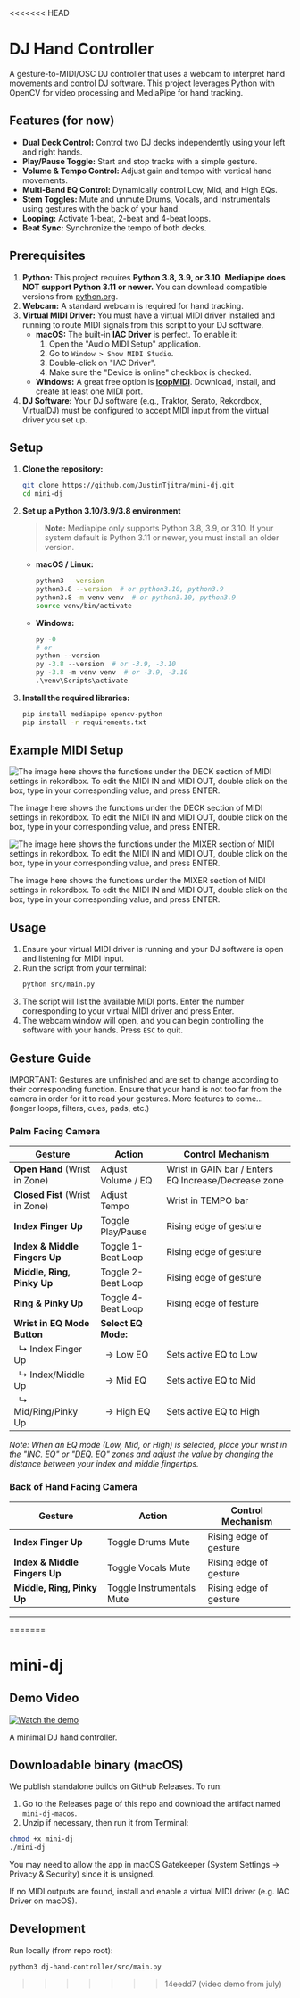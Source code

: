 <<<<<<< HEAD

# DJ Hand Controller

A gesture-to-MIDI/OSC DJ controller that uses a webcam to interpret hand movements and control DJ software. This project leverages Python with OpenCV for video processing and MediaPipe for hand tracking.

## Features (for now)

- **Dual Deck Control:** Control two DJ decks independently using your left and right hands.
- **Play/Pause Toggle:** Start and stop tracks with a simple gesture.
- **Volume & Tempo Control:** Adjust gain and tempo with vertical hand movements.
- **Multi-Band EQ Control:** Dynamically control Low, Mid, and High EQs.
- **Stem Toggles:** Mute and unmute Drums, Vocals, and Instrumentals using gestures with the back of your hand.
- **Looping:** Activate 1-beat, 2-beat and 4-beat loops.
- **Beat Sync:** Synchronize the tempo of both decks.

## Prerequisites

1.  **Python:** This project requires **Python 3.8, 3.9, or 3.10**. **Mediapipe does NOT support Python 3.11 or newer.** You can download compatible versions from [python.org](https://www.python.org/downloads/).
2.  **Webcam:** A standard webcam is required for hand tracking.
3.  **Virtual MIDI Driver:** You must have a virtual MIDI driver installed and running to route MIDI signals from this script to your DJ software.
    - **macOS:** The built-in **IAC Driver** is perfect. To enable it:
      1.  Open the "Audio MIDI Setup" application.
      2.  Go to `Window > Show MIDI Studio`.
      3.  Double-click on "IAC Driver".
      4.  Make sure the "Device is online" checkbox is checked.
    - **Windows:** A great free option is [**loopMIDI**](https://www.tobias-erichsen.de/software/loopmidi.html). Download, install, and create at least one MIDI port.
4.  **DJ Software:** Your DJ software (e.g., Traktor, Serato, Rekordbox, VirtualDJ) must be configured to accept MIDI input from the virtual driver you set up.

## Setup

1.  **Clone the repository:**

    ```bash
    git clone https://github.com/JustinTjitra/mini-dj.git
    cd mini-dj
    ```

2.  **Set up a Python 3.10/3.9/3.8 environment**

    > **Note:** Mediapipe only supports Python 3.8, 3.9, or 3.10. If your system default is Python 3.11 or newer, you must install an older version.

    - **macOS / Linux:**
      ```bash
      python3 --version
      python3.8 --version  # or python3.10, python3.9
      python3.8 -m venv venv  # or python3.10, python3.9
      source venv/bin/activate
      ```
    - **Windows:**
      ```powershell
      py -0
      # or
      python --version
      py -3.8 --version  # or -3.9, -3.10
      py -3.8 -m venv venv  # or -3.9, -3.10
      .\venv\Scripts\activate
      ```

3.  **Install the required libraries:**
    ```bash
    pip install mediapipe opencv-python
    pip install -r requirements.txt
    ```

## Example MIDI Setup

![The image here shows the functions under the DECK section of MIDI settings in rekordbox. To edit the MIDI IN and MIDI OUT, double click on the box, type in your corresponding value, and press ENTER.](images/MIDISetup1.png)

The image here shows the functions under the DECK section of MIDI settings in rekordbox. To edit the MIDI IN and MIDI OUT, double click on the box, type in your corresponding value, and press ENTER.

![The image here shows the functions under the MIXER section of MIDI settings in rekordbox. To edit the MIDI IN and MIDI OUT, double click on the box, type in your corresponding value, and press ENTER.](images/MIDISetup2.png)

The image here shows the functions under the MIXER section of MIDI settings in rekordbox. To edit the MIDI IN and MIDI OUT, double click on the box, type in your corresponding value, and press ENTER.

## Usage

1.  Ensure your virtual MIDI driver is running and your DJ software is open and listening for MIDI input.
2.  Run the script from your terminal:
    ```bash
    python src/main.py
    ```
3.  The script will list the available MIDI ports. Enter the number corresponding to your virtual MIDI driver and press Enter.
4.  The webcam window will open, and you can begin controlling the software with your hands. Press `ESC` to quit.

## Gesture Guide

IMPORTANT: Gestures are unfinished and are set to change according to their corresponding function.
Ensure that your hand is not too far from the camera in order for it to read your gestures.
More features to come... (longer loops, filters, cues, pads, etc.)

### Palm Facing Camera

| Gesture                         | Action                | Control Mechanism                                    |
| ------------------------------- | --------------------- | ---------------------------------------------------- |
| **Open Hand** (Wrist in Zone)   | Adjust Volume / EQ    | Wrist in GAIN bar / Enters EQ Increase/Decrease zone |
| **Closed Fist** (Wrist in Zone) | Adjust Tempo          | Wrist in TEMPO bar                                   |
| **Index Finger Up**             | Toggle Play/Pause     | Rising edge of gesture                               |
| **Index & Middle Fingers Up**   | Toggle 1-Beat Loop    | Rising edge of gesture                               |
| **Middle, Ring, Pinky Up**      | Toggle 2-Beat Loop    | Rising edge of gesture                               |
| **Ring & Pinky Up**             | Toggle 4-Beat Loop    | Rising edge of festure                               |
| **Wrist in EQ Mode Button**     | **Select EQ Mode:**   |                                                      |
| &nbsp;&nbsp;↳ Index Finger Up   | &nbsp;&nbsp;→ Low EQ  | Sets active EQ to Low                                |
| &nbsp;&nbsp;↳ Index/Middle Up   | &nbsp;&nbsp;→ Mid EQ  | Sets active EQ to Mid                                |
| &nbsp;&nbsp;↳ Mid/Ring/Pinky Up | &nbsp;&nbsp;→ High EQ | Sets active EQ to High                               |

_Note: When an EQ mode (Low, Mid, or High) is selected, place your wrist in the "INC. EQ" or "DEQ. EQ" zones and adjust the value by changing the distance between your index and middle fingertips._

### Back of Hand Facing Camera

| Gesture                       | Action                    | Control Mechanism      |
| ----------------------------- | ------------------------- | ---------------------- |
| **Index Finger Up**           | Toggle Drums Mute         | Rising edge of gesture |
| **Index & Middle Fingers Up** | Toggle Vocals Mute        | Rising edge of gesture |
| **Middle, Ring, Pinky Up**    | Toggle Instrumentals Mute | Rising edge of gesture |

---

=======

# mini-dj

## Demo Video

[![Watch the demo](https://img.youtube.com/vi/HVagoIxUzM0/maxresdefault.jpg)](https://youtu.be/HVagoIxUzM0)

A minimal DJ hand controller.

## Downloadable binary (macOS)

We publish standalone builds on GitHub Releases. To run:

1. Go to the Releases page of this repo and download the artifact named `mini-dj-macos`.
2. Unzip if necessary, then run it from Terminal:

```bash
chmod +x mini-dj
./mini-dj
```

You may need to allow the app in macOS Gatekeeper (System Settings → Privacy & Security) since it is unsigned.

If no MIDI outputs are found, install and enable a virtual MIDI driver (e.g. IAC Driver on macOS).

## Development

Run locally (from repo root):

```bash
python3 dj-hand-controller/src/main.py
```

> > > > > > > 14eedd7 (video demo from july)
